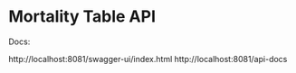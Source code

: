 # Mortality Table API

Docs:

http://localhost:8081/swagger-ui/index.html
http://localhost:8081/api-docs
